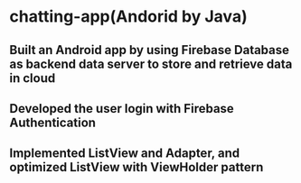 # chatting-app(Andorid by Java)

## Built an Android app by using Firebase Database as backend data server to store and retrieve data in cloud
## Developed the user login with Firebase Authentication
## Implemented ListView and Adapter, and optimized ListView with ViewHolder pattern

